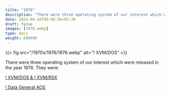 ```yaml
---
title: "1976"
description: "There were three operating system of our interest which was released in the year 1976. They were:"
date: 2024-04-26T09:08:56+05:30
draft: false
images: [1976.webp]
type: docs
weight: 600000
---
```


{{< fig src="/1970s/1976/1976.webp" alt="! XVM/DOS" >}}

There were three operating system of our interest which were released in the year 1976. They were:

<section class="section section-sm">
  <div class="container">
    <div class="row justify-content-center text-center">
      <div class="col-lg-5">
        <p><a class="btn btn-primary btn-lg px-4 mb-1" href="xvm-dos-rsx/" role="button">! XVM/DOS & ! XVM/RSX</a></p>
      </div>
      <div class="col-lg-5">
        <p><a class="btn btn-primary btn-lg px-4 mb-1" href="dg-aos/" role="button">! Data General AOS</a></p>
      </div>
    </div>
  </div>
</section>
